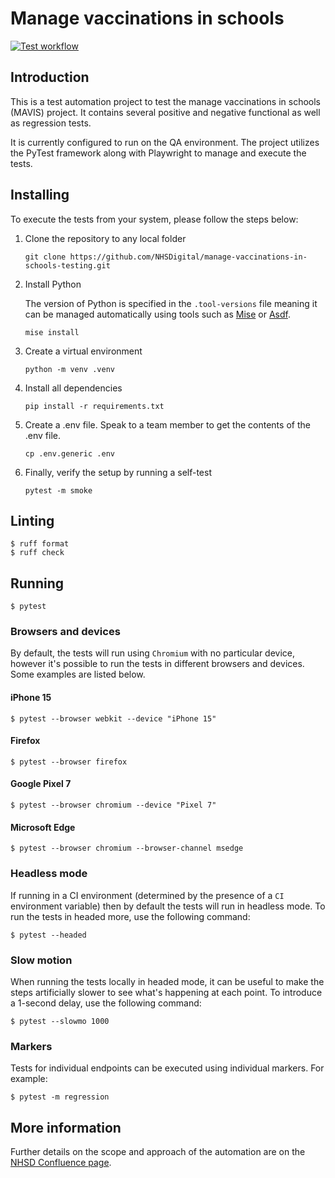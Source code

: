 # Manage vaccinations in schools

[![Test workflow](https://github.com/NHSDigital/manage-vaccinations-in-schools-testing/actions/workflows/test.yaml/badge.svg)](https://github.com/NHSDigital/manage-vaccinations-in-schools-testing/actions/workflows/test.yaml)

## Introduction

This is a test automation project to test the manage vaccinations in schools (MAVIS) project.  It contains several positive and negative functional as well as regression tests.

It is currently configured to run on the QA environment.  The project utilizes the PyTest framework along with Playwright to manage and execute the tests.

## Installing

To execute the tests from your system, please follow the steps below:

1. Clone the repository to any local folder

   ```console
   git clone https://github.com/NHSDigital/manage-vaccinations-in-schools-testing.git
   ```

1. Install Python

   The version of Python is specified in the `.tool-versions` file meaning it can be managed automatically using tools
   such as [Mise](https://mise.jdx.dev) or [Asdf](https://asdf-vm.com).

   ```console
   mise install
   ```

1. Create a virtual environment

    ```console
    python -m venv .venv
    ```

1. Install all dependencies

    ```console
    pip install -r requirements.txt
    ```

1. Create a .env file.  Speak to a team member to get the contents of the .env file.

   ```console
   cp .env.generic .env
   ```

1. Finally, verify the setup by running a self-test

    ```console
    pytest -m smoke
    ```

## Linting

```shell
$ ruff format
$ ruff check
```

## Running

```shell
$ pytest
```

### Browsers and devices

By default, the tests will run using `Chromium` with no particular device,
however it's possible to run the tests in different browsers and devices.
Some examples are listed below.

#### iPhone 15

```shell
$ pytest --browser webkit --device "iPhone 15"
```

#### Firefox

```shell
$ pytest --browser firefox
```

#### Google Pixel 7

```shell
$ pytest --browser chromium --device "Pixel 7"
```

#### Microsoft Edge

```shell
$ pytest --browser chromium --browser-channel msedge
```

### Headless mode

If running in a CI environment (determined by the presence of a `CI`
environment variable) then by default the tests will run in headless mode. To
run the tests in headed more, use the following command:

```shell
$ pytest --headed
```

### Slow motion

When running the tests locally in headed mode, it can be useful to make the
steps artificially slower to see what's happening at each point. To introduce
a 1-second delay, use the following command:

```shell
$ pytest --slowmo 1000
```

### Markers

Tests for individual endpoints can be executed using individual markers. For example:

```shell
$ pytest -m regression
```

## More information

Further details on the scope and approach of the automation are on the [NHSD Confluence page](https://nhsd-confluence.digital.nhs.uk/pages/viewpage.action?spaceKey=Vacc&title=Mavis+Test+Automation).

